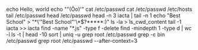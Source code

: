 echo Hello, world
echo "\"(Ôo)'"
cat /etc/passwd
cat /etc/passwd /etc/hosts
tail /etc/passwd
head /etc/passwd
head -n 3 iacta | tail -n 1
echo "Best School" > "\*\\\'\"Best School\"\'\\\*$\?\*\*\*\*\*:)"
ls -la > ls_cwd_content
tail -1 iacta >> iacta
find -name "*.js" -type f -delete
find -mindepth 1 -type d | wc -l
ls -t | head -10
sort | uniq -u
grep root /etc/passwd
grep -c bin /etc/passwd
grep root /etc/passwd --after-context=3
